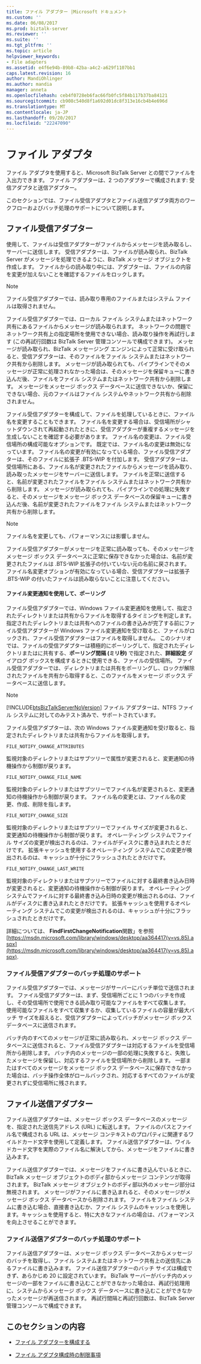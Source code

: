 ```yaml
---
title: ファイル アダプター |Microsoft ドキュメント
ms.custom: ''
ms.date: 06/08/2017
ms.prod: biztalk-server
ms.reviewer: ''
ms.suite: ''
ms.tgt_pltfrm: ''
ms.topic: article
helpviewer_keywords:
- File adapters
ms.assetid: e4f6e94b-89b8-42ba-a4c2-a629f1107bb1
caps.latest.revision: 16
author: MandiOhlinger
ms.author: mandia
manager: anneta
ms.openlocfilehash: ceb4f0728eb6fac66fb0fc5f84b117b37ba84121
ms.sourcegitcommit: cb908c540d8f1a692d01dc8f313e16cb4b4e696d
ms.translationtype: MT
ms.contentlocale: ja-JP
ms.lasthandoff: 09/20/2017
ms.locfileid: "22247090"
---
```

# <a name="file-adapter"></a>ファイル アダプタ
ファイル アダプタを使用すると、Microsoft BizTalk Server との間でファイルを入出力できます。 ファイル アダプターは、2 つのアダプターで構成されます: 受信アダプタと送信アダプター。  
  
 このセクションでは、ファイル受信アダプタとファイル送信アダプタ両方のワークフローおよびバッチ処理のサポートについて説明します。  
 
## <a name="file-receive-adapter"></a>ファイル受信アダプター  
  
使用して、ファイルは受信アダプターがファイルからメッセージを読み取るし、サーバーに送信します。 受信アダプターは、ファイルが読み取られ、BizTalk Server がメッセージを処理できるように、BizTalk メッセージ オブジェクトを作成します。 ファイルからの読み取り中には、アダプターは、ファイルの内容を変更が加えないことを確認するファイルをロックします。  
  
> [!NOTE] 
> ファイル受信アダプターでは、読み取り専用のファイルまたはシステム ファイルは取得されません。  
  
 ファイル受信アダプターでは、ローカル ファイル システムまたはネットワーク共有にあるファイルからメッセージが読み取られます。 ネットワークの問題でネットワーク共有上の指定場所を使用できない場合、読み取り操作を再試行します (この再試行回数は BizTalk Server 管理コンソールで構成できます)。 メッセージが読み取られ、BizTalk メッセージング エンジンによって正常に受け取られると、受信アダプターは、そのファイルをファイル システムまたはネットワーク共有から削除します。 メッセージが読み取られても、パイプラインでそのメッセージが正常に処理されなかった場合は、そのメッセージを保留キューに書き込んだ後、ファイルをファイル システムまたはネットワーク共有から削除します。 メッセージをメッセージ ボックス データベースに送信できないか、保留にできない場合、元のファイルはファイル システムやネットワーク共有から削除されません。  
  
 ファイル受信アダプターを構成して、ファイルを処理しているときに、ファイル名を変更することもできます。 ファイル名を変更する場合は、受信場所がシャットダウンされて再起動されたときに、受信アダプターが重複するメッセージを生成しないことを確認する必要があります。 ファイル名の変更は、ファイル受信場所の構成可能なオプションです。 既定では、ファイル名の変更は無効になっています。 ファイル名の変更が有効になっている場合、ファイル受信アダプターは、そのファイルに拡張子 .BTS-WIP を付加します。 受信アダプターは、受信場所にある、ファイル名が変更されたファイルからメッセージを読み取り、読み取ったメッセージをサーバーに送信します。 ファイルを正常に送信すると、名前が変更されたファイルをファイル システムまたはネットワーク共有から削除します。 メッセージが読み取られても、パイプラインでの処理に失敗すると、そのメッセージをメッセージ ボックス データベースの保留キューに書き込んだ後、名前が変更されたファイルをファイル システムまたはネットワーク共有から削除します。  
  
> [!NOTE] 
> ファイル名を変更しても、パフォーマンスには影響しません。  
  
 ファイル受信アダプターがメッセージを正常に読み取っても、そのメッセージをメッセージ ボックス データベースに正常に保存できなかった場合は、名前が変更されたファイルは .BTS-WIP 拡張子の付いていない元の名前に戻されます。 ファイル名変更オプションが有効になっている場合、受信アダプターは拡張子 .BTS-WIP の付いたファイルは読み取らないことに注意してください。  
  
#### <a name="using-file-change-notifications-and-polling"></a>ファイル変更通知を使用して、ポーリング
  
 ファイル受信アダプターでは、Windows ファイル変更通知を使用して、指定されたディレクトリまたは共有からファイルを取得するタイミングを判定します。 指定されたディレクトリまたは共有へのファイルの書き込みが完了する前にファイル受信アダプターが Windows ファイル変更通知を受け取ると、ファイルがロックされ、ファイル受信アダプターはファイルを取得しません。 このシナリオでは、ファイルの受信アダプターは積極的にポーリングして、指定されたディレクトリまたはに共有する、**ポーリング間隔 (ミリ秒)** で指定された、**詳細設定** ダイアログ ボックスを構成するときに使用できる、ファイルの受信場所。 ファイル受信アダプターでは、ディレクトリまたは共有をポーリングし、ロックが解除されたファイルを共有から取得すると、このファイルをメッセージ ボックス データベースに送信します。  
  
> [!NOTE]
>  [!INCLUDE[btsBizTalkServerNoVersion](../includes/btsbiztalkservernoversion-md.md)] ファイル アダプターは、NTFS ファイル システムに対してのみテスト済みで、サポートされています。  
  
 ファイル受信アダプターは、次の Windows ファイル変更通知を受け取ると、指定されたディレクトリまたは共有からファイルを取得します。  
  
 `FILE_NOTIFY_CHANGE_ATTRIBUTES`
  
 監視対象のディレクトリまたはサブツリーで属性が変更されると、変更通知の待機操作から制御が戻ります。  
  
 `FILE_NOTIFY_CHANGE_FILE_NAME`  
  
 監視対象のディレクトリまたはサブツリーでファイル名が変更されると、変更通知の待機操作から制御が戻ります。 ファイル名の変更とは、ファイル名の変更、作成、削除を指します。  
  
 `FILE_NOTIFY_CHANGE_SIZE`  
  
 監視対象のディレクトリまたはサブツリーでファイル サイズが変更されると、変更通知の待機操作から制御が戻ります。 オペレーティング システムでファイル サイズの変更が検出されるのは、ファイルがディスクに書き込まれたときだけです。 拡張キャッシュを使用するオペレーティング システムでこの変更が検出されるのは、キャッシュが十分にフラッシュされたときだけです。  
  
 `FILE_NOTIFY_CHANGE_LAST_WRITE`  
  
 監視対象のディレクトリまたはサブツリーでファイルに対する最終書き込み日時が変更されると、変更通知の待機操作から制御が戻ります。 オペレーティング システムでファイルに対する最終書き込み日時の変更が検出されるのは、ファイルがディスクに書き込まれたときだけです。 拡張キャッシュを使用するオペレーティング システムでこの変更が検出されるのは、キャッシュが十分にフラッシュされたときだけです。  
  
 詳細については、 **FindFirstChangeNotification**関数」を参照[https://msdn.microsoft.com/library/windows/desktop/aa364417(v=vs.85).aspx](https://msdn.microsoft.com/library/windows/desktop/aa364417(v=vs.85).aspx).  
  
### <a name="file-receive-adapter-batching-support"></a>ファイル受信アダプターのバッチ処理のサポート
  
 ファイル受信アダプターでは、メッセージがサーバーにバッチ単位で送信されます。 ファイル受信アダプターは、まず、受信場所ごとに 1 つのバッチを作成し、その受信場所で使用できる読み取り可能なファイルをすべて収集します。 使用可能なファイルをすべて収集するか、収集しているファイルの容量が最大バッチ サイズを超えると、受信アダプターによってバッチがメッセージ ボックス データベースに送信されます。  
  
 バッチ内のすべてのメッセージが正常に読み取られ、メッセージ ボックス データベースに送信されると、ファイル受信アダプターは対応するファイルを受信場所から削除します。 バッチ内のメッセージの一部の処理に失敗すると、失敗したメッセージを保留し、対応するファイルを受信場所から削除します。 一部またはすべてのメッセージをメッセージ ボックス データベースに保存できなかった場合は、バッチ操作全体がロールバックされ、対応するすべてのファイルが変更されずに受信場所に残されます。  
  
## <a name="file-send-adapter"></a>ファイル送信アダプター
  
 ファイル送信アダプターは、メッセージ ボックス データベースのメッセージを、指定された送信先アドレス (URL) に転送します。 ファイルのパスとファイル名で構成される URL は、メッセージ コンテキストのプロパティに関連するワイルドカード文字を使用して定義します。 ファイル送信アダプターは、ワイルドカード文字を実際のファイル名に解決してから、メッセージをファイルに書き込みます。  
  
 ファイル送信アダプターでは、メッセージをファイルに書き込んでいるときに、BizTalk メッセージ オブジェクトのボディ部からメッセージ コンテンツが取得されます。 BizTalk メッセージ オブジェクトのボディ部以外のメッセージ部分は無視されます。 メッセージがファイルに書き込まれると、そのメッセージがメッセージ ボックス データベースから削除されます。 ファイルをファイル システムに書き込む場合、直接書き込むか、ファイル システムのキャッシュを使用します。キャッシュを使用すると、特に大きなファイルの場合は、パフォーマンスを向上させることができます。  
  
### <a name="file-send-adapter-batching-support"></a>ファイル送信アダプターのバッチ処理のサポート
  
 ファイル送信アダプターは、メッセージ ボックス データベースからメッセージのバッチを取得し、ファイル システムまたはネットワーク共有上の送信先にあるファイルに書き込みます。 ファイル送信アダプターのバッチ サイズは構成できず、あらかじめ 20 に設定されています。 BizTalk サーバーがバッチ内のメッセージの一部をファイルに書き込むことができなかった場合は、再試行処理用に、システムからメッセージ ボックス データベースに書き込むことができなかったメッセージが再送信されます。 再試行間隔と再試行回数は、BizTalk Server 管理コンソールで構成できます。  
  
 
## <a name="in-this-section"></a>このセクションの内容  
  
-   [ファイル アダプターを構成する](../core/configure-the-file-adapter.md) 
  
-   [ファイル アダプタ構成時の制限事項](../core/restrictions-when-configuring-the-file-adapter.md)  
